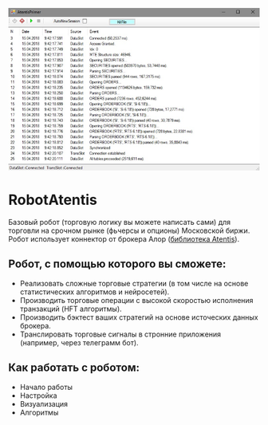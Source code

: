 ![Альтернативный текст](https://github.com/DmitryLagutin/RobotAtentis/blob/master/photo.jpg "Подсказка")

# RobotAtentis
Базовый робот (торговую логику вы можете написать сами) для торговли на срочном рынке (фьчерсы и опционы) Московской биржи.
Робот использует коннектор от брокера Алор ([библиотека Atentis](https://alorbroker.ru/trading/tools/ "Ссылка на сайт брокера")).

## Робот, с помощью которого вы сможете:

+ Реализовать сложные торговые стратегии (в том числе на основе статистических алгоритмов и нейросетей).
+ Производить торговые операции с высокой скоростью исполнения транзакций (HFT алгоритмы).
+ Производить бэктест ваших стратегий на основе источеских данных брокера.
+ Транслировать торговые сигналы в стронние приложения (например, через телеграмм бот).

## Как работать с роботом:

+ Начало работы
+ Настройка
+ Визуализация
+ Алгоритмы
